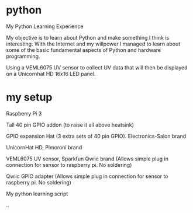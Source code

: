 # python
My Python Learning Experience

My objective is to learn about Python and make something I think is interesting. With the Internet and my willpower I managed to learn about some of the basic fundamental aspects of Python and hardware programming.

Using a VEML6075 UV sensor to collect UV data that will then be displayed on a Unicornhat HD 16x16 LED panel.


# my setup

Raspberry Pi 3

Tall 40 pin GPIO addon (to raise it all above heatsink)

GPIO expansion Hat (3 extra sets of 40 pin GPIO). Electronics-Salon brand

UnicornHat HD, Pimoroni brand

VEML6075 UV sensor, Sparkfun Qwiic brand (Allows simple plug in connection for sensor to raspberry pi. No soldering)

Qwiic GPIO adapter (Allows simple plug in connection for sensor to raspberry pi. No soldering)

My python learning script

..

